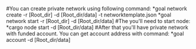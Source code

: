 #You can create private network using following command:
  *goal network create -r [Root_dir] -d [Root_dir/data] -t networktemplate.json
  *goal network start -r [Root_dir] -d [Root_dir/data]
#The you'll need to start node:
  *cargo node start -d [Root_dir/data]
#After that you'll have private network with funded account. You can get account address with command:
  *goal account -d [Root_dir/data]
